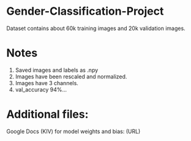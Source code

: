 # Gender-Classification-Project
Dataset contains about 60k training images and 20k validation images.

# Notes
1. Saved images and labels as .npy
2. Images have been rescaled and normalized. 
3. Images have 3 channels.
4. val_accuracy 94%...

# Additional files:
Google Docs (KIV) for model weights and bias: (URL)
